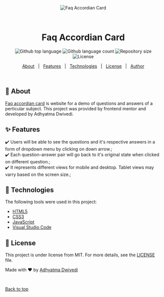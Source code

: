 <div align="center" id="top"> 
  <img src="./.github/app.gif" alt="Faq Accordian Card" />

  &#xa0;

  <!-- <a href="https://faqaccordiancard.netlify.app">Demo</a> -->
</div>

<h1 align="center">Faq Accordian Card</h1>

<p align="center">
  <img alt="Github top language" src="https://img.shields.io/github/languages/top/r00kieAd/faq-accordian-card?color=56BEB8">

  <img alt="Github language count" src="https://img.shields.io/github/languages/count/r00kieAd/faq-accordian-card?color=56BEB8">

  <img alt="Repository size" src="https://img.shields.io/github/repo-size/r00kieAd/faq-accordian-card?color=56BEB8">

  <img alt="License" src="https://img.shields.io/github/license/r00kieAd/faq-accordian-card?color=56BEB8">

<p align="center">
  <a href="#dart-about">About</a> &#xa0; | &#xa0; 
  <a href="#sparkles-features">Features</a> &#xa0; | &#xa0;
  <a href="#rocket-technologies">Technologies</a> &#xa0; | &#xa0;
  <a href="#memo-license">License</a> &#xa0; | &#xa0;
  <a href="https://github.com/r00kieAd" target="_blank">Author</a>
</p>

<br>

## :dart: About ##

<a href="https://r00kiead.github.io/faq-accordian-card/">Faq accordian card</a> is website for a demo of questions and answers of a perticular subject. This project was provided by frontend mentor and developed by Adhyatma Dwivedi.

## :sparkles: Features ##

:heavy_check_mark: Users will be able to see the questions and it's respective answers in a form of dropdown menu by clicking on down arrow.;\
:heavy_check_mark: Each question-answer pair will go back to it's original state when clicked on different question.;\
:heavy_check_mark: It represents different views for mobile and desktop. Tablet views may varry based on the screen size.;

## :rocket: Technologies ##

The following tools were used in this project:

- [HTML5](https://www.w3schools.com/html/default.asp)
- [CSS3](https://www.w3schools.com/css/default.asp)
- [JavaScript](https://www.w3schools.com/js/default.asp)
- [Visual Studio Code](https://code.visualstudio.com/)

## :memo: License ##

This project is under license from MIT. For more details, see the [LICENSE](LICENSE) file.


Made with :heart: by <a href="https://github.com/r00kieAd" target="_blank">Adhyatma Dwivedi</a>

&#xa0;

<a href="#top">Back to top</a>
